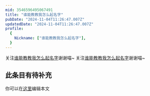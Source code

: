 ```yaml
---
mid: 3546596495067491
title: "谁能教教我怎么起名字"
pubDate: "2024-11-04T11:26:47.007Z"
updatedDate: "2024-11-04T11:26:47.007Z"
profile:
  {
    Nickname: ["谁能教教我怎么起名字"],
  }
---
```


关注[谁能教教我怎么起名字](https://space.bilibili.com/3546596495067491)谢谢喵~ 关注[谁能教教我怎么起名字](https://space.bilibili.com/3546596495067491)谢谢喵~

## 此条目有待补充
你可以在[这里](https://github.com/Yuhanawa/VTuber.ICU-Content/edit/master/v/谁能教教我怎么起名字/index.md)编辑本文
